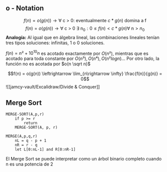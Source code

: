## o - Notation
$$f(n) = o(g(n)) \rightarrow \forall \text{ c > 0: eventualmente } c*g(n) \text{ domina a f}$$
$$f(n) = o(g(n)) \rightarrow \forall \text{ c > 0 } \exists \text{ n}_0 : 0 \leq f(n) < c*g(n) \forall \text{ n} > n_0$$
**Analogía:**
Al igual que en álgebra lineal, las combinaciones lineales tenían tres tipos soluciones: infinitas, 1 o 0 soluciones. 

$f(n) = n² + 10^{10}n$ es acotado exactamente por $O(n²)$, mientras que es acotado para toda constante por $O(n³), O(n⁴), O(n²logn)...$ Por otro lado, la función no es acotada por $o(n \sqrt n)$

$$f(n) = o(g(n)) \leftrightarrow \lim_{n\rightarrow \infty} \frac{f(n)}{g(n)} = 0$$
![[jamcy-vault/Excalidraw/Divide & Conquer]]
## Merge Sort
```pseudocode
MERGE-SORT(A,p,r)
	if p >= r
		return
	MERGE-SORT(A, p, r)
```

```
MERGE(A,p,q,r)
	nL = q - p + 1
	nR = r - q
	let L[0:nL-1] and R[0:nR-1]
```

El Merge Sort se puede interpretar como un árbol binario completo cuando n es una potencia de 2